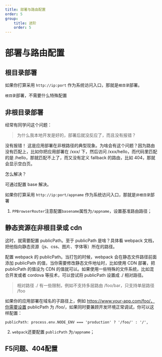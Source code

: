 ```yaml
---
title: 部署与路由配置
order: 5
group:
    title: 进阶
    order: 5
---
```


# 部署与路由配置

## 根目录部署

如果你打算采用 `http://ip:port` 作为系统访问入口，那就是`根目录`部署。

`根目录`部署，不需要什么特殊配置

## 非根目录部署

经常有同学问这个问题：

> 为什么我本地开发是好的，部署后就没反应了，而且没有报错？

没有报错！ 这是应用部署在非根路径的典型现象。为啥会有这个问题？因为路由没有匹配上，比如你把应用部署在 /xxx/ 下，然后访问 /xxx/hello，而代码里匹配的是 /hello，那就匹配不上了，而又没有定义 fallback 的路由，比如 404，那就会显示空白页。

怎么解决？

可通过配置 base 解决。

如果你打算采用 `http://ip:port/appname` 作为系统访问入口，那就是`非根目录`部署

1. `PPBrowserRouter`注意配置`basename`属性为`/appname`，设置基准路由路径；


## 静态资源在非根目录或 cdn

这时，就需要配置 publicPath。至于 publicPath 是啥？具体看 webpack 文档，把他指向静态资源（js、css、图片、字体等）所在的路径。

配置 webpack 的 publicPath。当打包的时候，webpack 会在静态文件路径前面添加 publicPath 的值，当你需要修改静态文件地址时，比如使用 CDN 部署，把 publicPath 的值设为 CDN 的值就可以。如果使用一些特殊的文件系统，比如混合开发或者 cordova 等技术，可以尝试将 publicPath 设置成 ./ 相对路径。

> 相对路径 ./ 有一些限制，例如不支持多层路由 /foo/bar，只支持单层路径 /foo

如果你的应用部署在域名的子路径上，例如 https://www.your-app.com/foo/，你需要设置 publicPath 为 /foo/，如果同时要兼顾开发环境正常调试，你可以这样配置：

~~~
publicPath: process.env.NODE_ENV === 'production' ? '/foo/' : '/',
~~~

2. `webpack`还要配置 `publicPath` 为`/appname`；

## F5问题、404配置